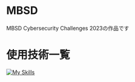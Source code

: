 # MBSD
MBSD Cybersecurity Challenges 2023の作品です
# 使用技術一覧
[![My Skills](https://skillicons.dev/icons?i=html,css,js,py,sublime,vscode&perline=6)](https://skillicons.dev)
